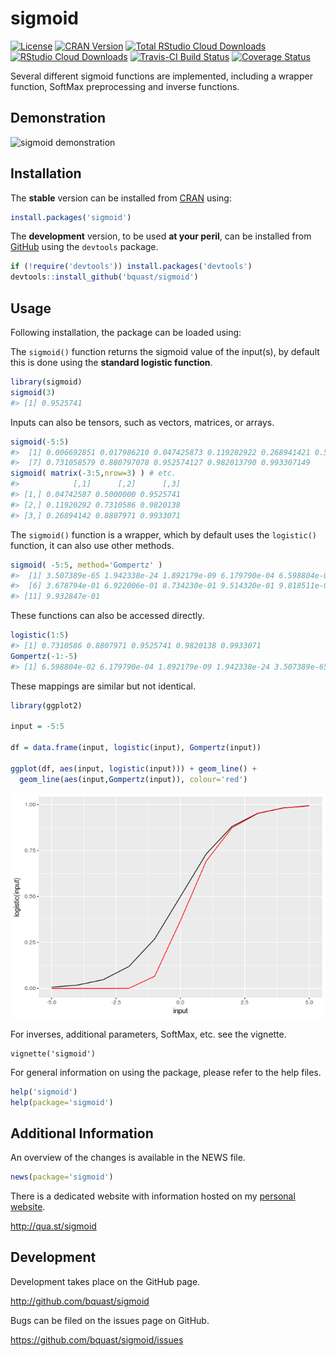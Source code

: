 
<!-- README.md is generated from README.Rmd. Please edit that file -->

# sigmoid

[![License](http://img.shields.io/badge/license-GPLv3-brightgreen.svg)](http://www.gnu.org/licenses/gpl-3.0.html)
[![CRAN Version](http://www.r-pkg.org/badges/version/sigmoid)](https://cran.r-project.org/package=sigmoid)
[![Total RStudio Cloud Downloads](http://cranlogs.r-pkg.org/badges/grand-total/sigmoid?color=brightgreen)](https://cran.r-project.org/package=sigmoid)
[![RStudio Cloud Downloads](http://cranlogs.r-pkg.org/badges/sigmoid?color=brightgreen)](https://cran.r-project.org/package=sigmoid)
[![Travis-CI Build Status](https://travis-ci.org/bquast/sigmoid.svg?branch=master)](https://travis-ci.org/bquast/sigmoid)
[![Coverage Status](https://coveralls.io/repos/github/bquast/sigmoid/badge.svg?branch=master)](https://coveralls.io/github/bquast/sigmoid?branch=master)

Several different sigmoid functions are implemented, including a wrapper
function, SoftMax preprocessing and inverse functions.

## Demonstration
![sigmoid demonstration](https://github.com/bquast/blob/master/sigmoid.gif)

## Installation

The **stable** version can be installed from
[CRAN](https://cran.r-project.org/package=sigmoid) using:

``` r
install.packages('sigmoid')
```

The **development** version, to be used **at your peril**, can be
installed from [GitHub](http://github.com/bquast/sigmoid) using the
`devtools` package.

``` r
if (!require('devtools')) install.packages('devtools')
devtools::install_github('bquast/sigmoid')
```

## Usage

Following installation, the package can be loaded using:

The `sigmoid()` function returns the sigmoid value of the input(s), by
default this is done using the **standard logistic function**.

``` r
library(sigmoid)
sigmoid(3)
#> [1] 0.9525741
```

Inputs can also be tensors, such as vectors, matrices, or arrays.

``` r
sigmoid(-5:5)
#>  [1] 0.006692851 0.017986210 0.047425873 0.119202922 0.268941421 0.500000000
#>  [7] 0.731058579 0.880797078 0.952574127 0.982013790 0.993307149
sigmoid( matrix(-3:5,nrow=3) ) # etc.
#>            [,1]      [,2]      [,3]
#> [1,] 0.04742587 0.5000000 0.9525741
#> [2,] 0.11920292 0.7310586 0.9820138
#> [3,] 0.26894142 0.8807971 0.9933071
```

The `sigmoid()` function is a wrapper, which by default uses the
`logistic()` function, it can also use other methods.

``` r
sigmoid( -5:5, method='Gompertz' )
#>  [1] 3.507389e-65 1.942338e-24 1.892179e-09 6.179790e-04 6.598804e-02
#>  [6] 3.678794e-01 6.922006e-01 8.734230e-01 9.514320e-01 9.818511e-01
#> [11] 9.932847e-01
```

These functions can also be accessed directly.

``` r
logistic(1:5)
#> [1] 0.7310586 0.8807971 0.9525741 0.9820138 0.9933071
Gompertz(-1:-5)
#> [1] 6.598804e-02 6.179790e-04 1.892179e-09 1.942338e-24 3.507389e-65
```

These mappings are similar but not identical.

``` r
library(ggplot2)

input = -5:5

df = data.frame(input, logistic(input), Gompertz(input))

ggplot(df, aes(input, logistic(input))) + geom_line() +
  geom_line(aes(input,Gompertz(input)), colour='red')
```

![](tools/sigmoid-shape-1.png)<!-- -->

For inverses, additional parameters, SoftMax, etc. see the vignette.

    vignette('sigmoid')

For general information on using the package, please refer to the help
files.

``` r
help('sigmoid')
help(package='sigmoid')
```

## Additional Information

An overview of the changes is available in the NEWS file.

``` r
news(package='sigmoid')
```

There is a dedicated website with information hosted on my [personal
website](http://qua.st/).

<http://qua.st/sigmoid>

## Development

Development takes place on the GitHub page.

<http://github.com/bquast/sigmoid>

Bugs can be filed on the issues page on GitHub.

<https://github.com/bquast/sigmoid/issues>

